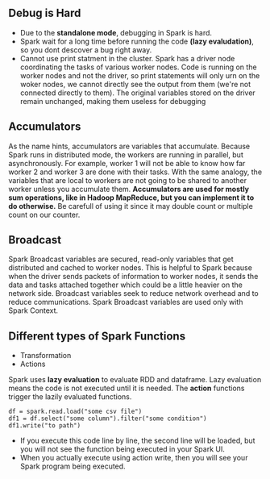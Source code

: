 ## Debug is Hard
- Due to the **standalone mode**, debugging in Spark is hard. 
- Spark wait for a long time before running the code **(lazy evaludation)**, so you dont descover a bug right away.
- Cannot use print statment in the cluster. Spark has a driver node coordinating the tasks of various worker nodes. Code is running on the worker nodes and not the driver, so print statements will only urn on the woker nodes, we cannot directly see the output from them (we're not connected directly to them). The original variables stored on the driver remain unchanged, making them useless for debugging

## Accumulators
As the name hints, accumulators are variables that accumulate. Because Spark runs in distributed mode, the workers are running in parallel, but asynchronously. For example, worker 1 will not be able to know how far worker 2 and worker 3 are done with their tasks. With the same analogy, the variables that are local to workers are not going to be shared to another worker unless you accumulate them. **Accumulators are used for mostly sum operations, like in Hadoop MapReduce, but you can implement it to do otherwise.** Be carefull of using it since it may double count or multiple count on our counter.

## Broadcast
Spark Broadcast variables are secured, read-only variables that get distributed and cached to worker nodes. This is helpful to Spark because when the driver sends packets of information to worker nodes, it sends the data and tasks attached together which could be a little heavier on the network side. Broadcast variables seek to reduce network overhead and to reduce communications. Spark Broadcast variables are used only with Spark Context.

## Different types of Spark Functions
- Transformation
- Actions

Spark uses **lazy evaluation** to evaluate RDD and dataframe. Lazy evaluation means the code is not executed until it is needed. The **action** functions trigger the lazily evaluated functions.

```
df = spark.read.load("some csv file")
df1 = df.select("some column").filter("some condition")
df1.write("to path")
```

- If you execute this code line by line, the second line will be loaded, but you will not see the function being executed in your Spark UI.
- When you actually execute using action write, then you will see your Spark program being executed.
